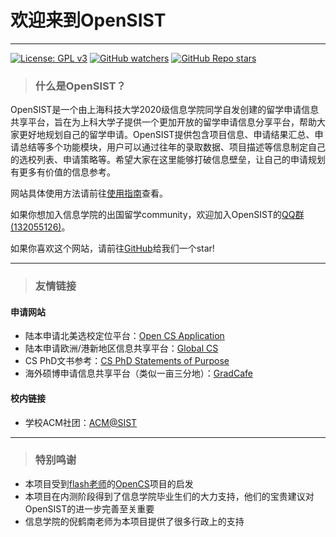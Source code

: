 # 欢迎来到OpenSIST

---

[![License: GPL
v3](https://img.shields.io/badge/License-GPLv3-blue.svg)](https://www.gnu.org/licenses/gpl-3.0)
[![GitHub
watchers](https://img.shields.io/github/watchers/opensist/opensist.github.io?style=social)](https://github.com/opensist/opensist.github.io/subscription)
[![GitHub Repo
stars](https://img.shields.io/github/stars/opensist/opensist.github.io?style=social)](https://github.com/opensist/opensist.github.io)

> ### 什么是OpenSIST？

OpenSIST是一个由上海科技大学2020级信息学院同学自发创建的留学申请信息共享平台，旨在为上科大学子提供一个更加开放的留学申请信息分享平台，帮助大家更好地规划自己的留学申请。OpenSIST提供包含项目信息、申请结果汇总、申请总结等多个功能模块，用户可以通过往年的录取数据、项目描述等信息制定自己的选校列表、申请策略等。希望大家在这里能够打破信息壁垒，让自己的申请规划有更多有价值的信息参考。

网站具体使用方法请前往[使用指南](/how-to-use)查看。

如果你想加入信息学院的出国留学community，欢迎加入OpenSIST的[QQ群(132055126)](https://qm.qq.com/q/2n4Qkv4mHG)。

如果你喜欢这个网站，请前往[GitHub](https://github.com/opensist/opensist.github.io)给我们一个star!

---

> ### **友情链接**
#### 申请网站
* 陆本申请北美选校定位平台：[Open CS Application](https://opencs.app)
* 陆本申请欧洲/港新地区信息共享平台：[Global CS](https://global-cs-application.github.io)
* CS PhD文书参考：[CS PhD Statements of Purpose](https://cs-sop.notion.site/CS-PhD-Statements-of-Purpose-df39955313834889b7ac5411c37b958d)
* 海外硕博申请信息共享平台（类似一亩三分地）：[GradCafe](https://www.thegradcafe.com/)
#### 校内链接
* 学校ACM社团：[ACM@SIST](https://acm.shanghaitech.edu.cn/)

---

> ### **特别鸣谢**
* 本项目受到[flash老师](https://github.com/xichenpan)的[OpenCS](https://opencs.app)项目的启发
* 本项目在内测阶段得到了信息学院毕业生们的大力支持，他们的宝贵建议对OpenSIST的进一步完善至关重要
* 信息学院的倪鹤南老师为本项目提供了很多行政上的支持